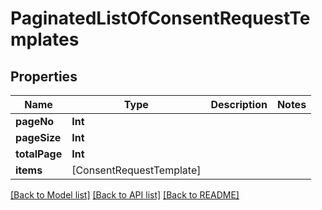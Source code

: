 # PaginatedListOfConsentRequestTemplates

## Properties
Name | Type | Description | Notes
------------ | ------------- | ------------- | -------------
**pageNo** | **Int** |  | 
**pageSize** | **Int** |  | 
**totalPage** | **Int** |  | 
**items** | [ConsentRequestTemplate] |  | 

[[Back to Model list]](../README.md#documentation-for-models) [[Back to API list]](../README.md#documentation-for-api-endpoints) [[Back to README]](../README.md)


